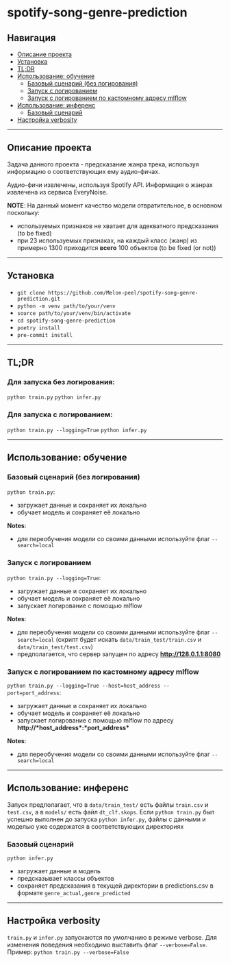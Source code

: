 # spotify-song-genre-prediction

## Навигация

- [Описание проекта](#description)
- [Установка](#installation)
- [TL;DR](#tldr)
- [Использование: обучение](#use_learning)
  - [Базовый сценарий (без логирования)](#use_learning_base)
  - [Запуск с логированием](#use_learning_logging)
  - [Запуск с логированием по кастомному адресу mlflow](#use_learning_logging_custom)
- [Использование: инференс](#use_infer)
  - [Базовый сценарий](#use_infer_base)
- [Настройка verbosity](#verbosity)

---

<a name='description'></a>

## Описание проекта

Задача данного проекта - предсказание жанра трека, используя информацию о
соответствующих ему аудио-фичах.

Аудио-фичи извлечены, используя Spotify API. Информация о жанрах извлечена из
сервиса EveryNoise.

**NOTE**: На данный момент качество модели отвратительное, в основном поскольку:

- используемых признаков не хватает для адекватного предсказания (to be fixed)
- при 23 используемых признаках, на каждый класс (жанр) из примерно 1300
  приходится **всего** 100 объектов (to be fixed (or not))

---

<a name='installation'></a>

## Установка

- `git clone https://github.com/Melon-peel/spotify-song-genre-prediction.git`
- `python -m venv path/to/your/venv`
- `source path/to/your/venv/bin/activate`
- `cd spotify-song-genre-prediction`
- `poetry install`
- `pre-commit install`

---

<a name='tldr'></a>

## TL;DR

### Для запуска без логирования:

`python train.py` `python infer.py`

### Для запуска с логированием:

`python train.py --logging=True` `python infer.py`

---

<a name='use_learning'></a>

## Использование: обучение

<a name='use_learning_base'></a>

### Базовый сценарий (без логирования)

`python train.py`:

- загружает данные и сохраняет их локально
- обучает модель и сохраняет её локально

**Notes**:

- для переобучения модели со своими данными используйте флаг `--search=local`

<a name='use_learning_logging'></a>

### Запуск с логированием

`python train.py --logging=True`:

- загружает данные и сохраняет их локально
- обучает модель и сохраняет её локально
- запускает логирование с помощью mlflow

**Notes**:

- для переобучения модели со своими данными используйте флаг `--search=local`
  (скрипт будет искать `data/train_test/train.csv` и `data/train_test/test.csv`)
- предполагается, что сервер запущен по адресу **http://128.0.1.1:8080**

<a name='use_learning_logging_custom'></a>

### Запуск с логированием по кастомному адресу mlflow

`python train.py --logging=True --host=host_address --port=port_address`:

- загружает данные и сохраняет их локально
- обучает модель и сохраняет её локально
- запускает логирование с помощью mlflow по адресу
  **http://\*host_address\*:\*port_address\***

**Notes**:

- для переобучения модели со своими данными используйте флаг `--search=local`

---

<a name='use_infer'></a>

## Использование: инференс

Запуск предполагает, что в `data/train_test/` есть файлы `train.csv` и
`test.csv`, а в `models/` есть файл `dt_clf.skops`. Если `python train.py` был
успешно выполнен до запуска `python infer.py`, файлы с данными и моделью уже
содержатся в соответствующих директориях

<a name='use_infer_base'></a>

### Базовый сценарий

`python infer.py`

- загружает данные и модель
- предсказывает классы объектов
- сохраняет предсказания в текущей директории в predictions.csv в формате
  `genre_actual,genre_predicted`

---

<a name='verbosity'></a>

## Настройка verbosity

`train.py` и `infer.py` запускаются по умолчанию в режиме verbose. Для изменения
поведения необходимо выставить флаг `--verbose=False`. Пример:
`python train.py --verbose=False`
